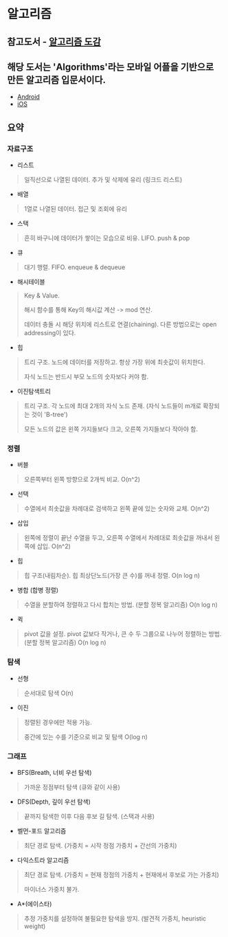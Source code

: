 # 알고리즘





## 참고도서 - [알고리즘 도감](http://www.kyobobook.co.kr/product/detailViewKor.laf?mallGb=KOR&ejkGb=KOR&barcode=9791188621125)

## 해당 도서는 'Algorithms'라는 모바일 어플을 기반으로 만든 알고리즘 입문서이다. 
- [Android](https://play.google.com/store/apps/details?id=wiki.algorithm.algorithms&hl=ko&gl=US)
- [iOS](https://apps.apple.com/kr/app/%EC%95%8C%EA%B3%A0%EB%A6%AC%EC%A6%98-%EB%8F%84%EA%B0%90/id1047532631)

## 요약
### 자료구조
- 리스트
> 일직선으로 나열된 데이터. 추가 및 삭제에 유리 (링크드 리스트)

- 배열
> 1열로 나열된 데이터. 접근 및 조회에 유리

- 스택
> 흔히 바구니에 데이터가 쌓이는 모습으로 비유. LIFO. push & pop

- 큐
> 대기 행렬. FIFO. enqueue & dequeue

- 해시테이블
> Key & Value. 
> 
> 해시 함수를 통해 Key의 해시값 계산 -> mod 연산.
> 
> 데이터 충돌 시 해당 위치에 리스트로 연결(chaining). 다른 방법으로는 open addressing이 있다.

- 힙
> 트리 구조. 노드에 데이터를 저장하고. 항상 가장 위에 최솟값이 위치한다.
> 
> 자식 노드는 반드시 부모 노드의 숫자보다 커야 함.

- 이진탐색트리
> 트리 구조. 각 노드에 최대 2개의 자식 노드 존재. (자식 노드들이 m개로 확장되는 것이 'B-tree')
> 
> 모든 노드의 값은 왼쪽 가지들보다 크고, 오른쪽 가지들보다 작아야 함.

### 정렬
- 버블
> 오른쪽부터 왼쪽 방향으로 2개씩 비교. O(n^2)

- 선택
> 수열에서 최솟값을 차례대로 검색하고 왼쪽 끝에 있는 숫자와 교체. O(n^2)

- 삽입
> 왼쪽에 정렬이 끝난 수열을 두고, 오른쪽 수열에서 차례대로 최솟값을 꺼내서 왼쪽에 삽입. O(n^2)

- 힙
> 힙 구조(내림차순). 힙 최상단노드(가장 큰 수)를 꺼내 정렬. O(n log n)

- 병합 (합병 정렬)
> 수열을 분할하여 정렬하고 다시 합치는 방법. (분할 정복 알고리즘) O(n log n)

- 퀵
> pivot 값을 설정. pivot 값보다 작거나, 큰 수 두 그룹으로 나누어 정렬하는 방법. (분할 정복 알고리즘) O(n log n)

### 탐색
- 선형
> 순서대로 탐색 O(n)
- 이진
> 정렬된 경우에만 적용 가능.
> 
> 중간에 있는 수를 기준으로 비교 및 탐색 O(log n)

### 그래프
- BFS(Breath, 너비 우선 탐색)
> 가까운 정점부터 탐색 (큐와 같이 사용)

- DFS(Depth, 깊이 우선 탐색)
> 끝까지 탐색한 이후 다음 후보 길 탐색. (스택과 사용)

- 벨먼-포드 알고리즘
> 최단 경로 탐색. (가중치 = 시작 정점 가중치 + 간선의 가중치)

- 다익스트라 알고리즘
> 최단 경로 탐색. (가중치 = 현재 정점의 가중치 + 현재에서 후보로 가는 가중치)
> 
> 마이너스 가중치 불가.

- A*(에이스타)
> 추정 가중치를 설정하여 불필요한 탐색을 방지. (발견적 가중치, heuristic weight)
